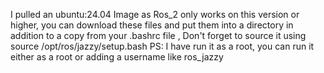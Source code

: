  I pulled an ubuntu:24.04 Image as Ros_2 only works on this version or higher, you can download these files and put them into a directory in addition to a copy 
 from your .bashrc file , Don't forget to source it using source /opt/ros/jazzy/setup.bash
 PS: I have run it as a root, you can run it either as a root or adding a username like ros_jazzy
